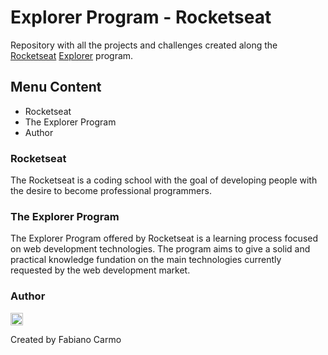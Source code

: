 # Explorer Program - Rocketseat

Repository with all the projects and challenges created along the [Rocketseat](https://rocketseat.com.br) [Explorer](https://www.rocketseat.com.br/explorer) program.

## Menu Content

- Rocketseat
- The Explorer Program
- Author

### Rocketseat

The Rocketseat is a coding school with the goal of developing people with the desire to become professional programmers.

### The Explorer Program

The Explorer Program offered by Rocketseat is a learning process focused on web development technologies. The program aims to give a solid and practical knowledge fundation on the main technologies currently requested by the web development market.

### Author

[<img src="https://cdn.jsdelivr.net/gh/devicons/devicon/icons/linkedin/linkedin-original.svg" width="20" height="20"/>](https://www.linkedin.com/in/fabiano-carmo/)

Created by Fabiano Carmo
